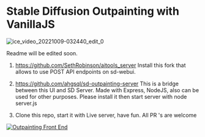 # Stable Diffusion Outpainting with VanillaJS

![ice_video_20221009-032440_edit_0](https://user-images.githubusercontent.com/35695543/194732095-1706e2b5-53e4-4638-bb19-169fd8e515c6.gif)


Readme will be edited soon. 

1) https://github.com/SethRobinson/aitools_server Install this fork that allows to use POST API endpoints on sd-webui.
2) https://github.com/ahgsql/sd-outpainting-server This is a bridge between this UI and SD Server. Made with Express, NodeJS, also can be used for other purposes. Please install it then start server with node server.js

3) Clone this repo, start it with Live server, have fun. All PR 's are welcome



[![Outpainting Front End ](http://img.youtube.com/vi/28UTSLzAxD4/0.jpg)](http://www.youtube.com/watch?v=28UTSLzAxD4 "Outpainting Front End ")
